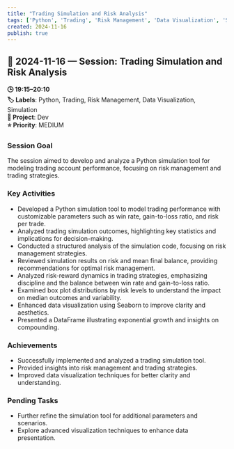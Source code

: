 ```yaml
---
title: "Trading Simulation and Risk Analysis"
tags: ['Python', 'Trading', 'Risk Management', 'Data Visualization', 'Simulation']
created: 2024-11-16
publish: true
---
```


## 📅 2024-11-16 — Session: Trading Simulation and Risk Analysis

**🕒 19:15–20:10**  
**🏷️ Labels**: Python, Trading, Risk Management, Data Visualization, Simulation  
**📂 Project**: Dev  
**⭐ Priority**: MEDIUM  


### Session Goal
The session aimed to develop and analyze a Python simulation tool for modeling trading account performance, focusing on risk management and trading strategies.

### Key Activities
- Developed a Python simulation tool to model trading performance with customizable parameters such as win rate, gain-to-loss ratio, and risk per trade.
- Analyzed trading simulation outcomes, highlighting key statistics and implications for decision-making.
- Conducted a structured analysis of the simulation code, focusing on risk management strategies.
- Reviewed simulation results on risk and mean final balance, providing recommendations for optimal risk management.
- Analyzed risk-reward dynamics in trading strategies, emphasizing discipline and the balance between win rate and gain-to-loss ratio.
- Examined box plot distributions by risk levels to understand the impact on median outcomes and variability.
- Enhanced data visualization using Seaborn to improve clarity and aesthetics.
- Presented a DataFrame illustrating exponential growth and insights on compounding.

### Achievements
- Successfully implemented and analyzed a trading simulation tool.
- Provided insights into risk management and trading strategies.
- Improved data visualization techniques for better clarity and understanding.

### Pending Tasks
- Further refine the simulation tool for additional parameters and scenarios.
- Explore advanced visualization techniques to enhance data presentation.

